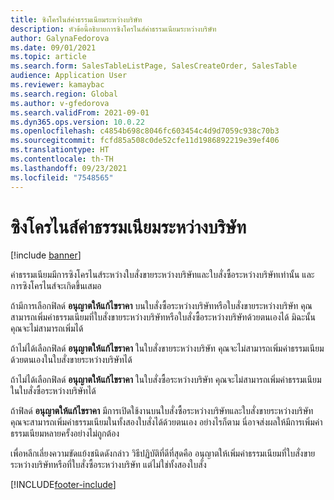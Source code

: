 ```yaml
---
title: ซิงโครไนส์ค่าธรรมเนียมระหว่างบริษัท
description: หัวข้อนี้อธิบายการซิงโครไนส์ค่าธรรมเนียมระหว่างบริษัท
author: GalynaFedorova
ms.date: 09/01/2021
ms.topic: article
ms.search.form: SalesTableListPage, SalesCreateOrder, SalesTable
audience: Application User
ms.reviewer: kamaybac
ms.search.region: Global
ms.author: v-gfedorova
ms.search.validFrom: 2021-09-01
ms.dyn365.ops.version: 10.0.22
ms.openlocfilehash: c4854b698c8046fc603454c4d9d7059c938c70b3
ms.sourcegitcommit: fcfd85a508c0de52cfe11d1986892219e39ef406
ms.translationtype: HT
ms.contentlocale: th-TH
ms.lasthandoff: 09/23/2021
ms.locfileid: "7548565"
---
```

# <a name="synchronize-intercompany-charges"></a>ซิงโครไนส์ค่าธรรมเนียมระหว่างบริษัท

[!include [banner](../../includes/banner.md)]

ค่าธรรมเนียมมีการซิงโครไนส์ระหว่างใบสั่งขายระหว่างบริษัทและใบสั่งซื้อระหว่างบริษัทเท่านั้น และการซิงโครไนส์จะเกิดขึ้นเสมอ

ถ้ามีการเลือกฟิลด์ **อนุญาตให้แก้ไขราคา** บนใบสั่งซื้อระหว่างบริษัทหรือใบสั่งขายระหว่างบริษัท คุณสามารถเพิ่มค่าธรรมเนียมที่ใบสั่งขายระหว่างบริษัทหรือใบสั่งซื้อระหว่างบริษัทด้วยตนเองได้ มิฉะนั้น คุณจะไม่สามารถเพิ่มได้

ถ้าไม่ได้เลือกฟิลด์ **อนุญาตให้แก้ไขราคา** ในใบสั่งขายระหว่างบริษัท คุณจะไม่สามารถเพิ่มค่าธรรมเนียมด้วยตนเองในใบสั่งขายระหว่างบริษัทได้

ถ้าไม่ได้เลือกฟิลด์ **อนุญาตให้แก้ไขราคา** ในใบสั่งซื้อระหว่างบริษัท คุณจะไม่สามารถเพิ่มค่าธรรมเนียมในใบสั่งซื้อระหว่างบริษัทได้

ถ้าฟิลด์ **อนุญาตให้แก้ไขราคา** มีการเปิดใช้งานบนใบสั่งซื้อระหว่างบริษัทและใบสั่งขายระหว่างบริษัท คุณจะสามารถเพิ่มค่าธรรมเนียมในทั้งสองใบสั่งได้ด้วยตนเอง อย่างไรก็ตาม นี่อาจส่งผลให้มีการเพิ่มค่าธรรมเนียมหลายครั้งอย่างไม่ถูกต้อง

เพื่อหลีกเลี่ยงความขัดแย้งชนิดดังกล่าว วิธีปฏิบัติที่ดีที่สุดคือ อนุญาตให้เพิ่มค่าธรรมเนียมที่ใบสั่งขายระหว่างบริษัทหรือที่ใบสั่งซื้อระหว่างบริษัท แต่ไม่ใช่ทั้งสองใบสั่ง

[!INCLUDE[footer-include](../../includes/footer-banner.md)]
